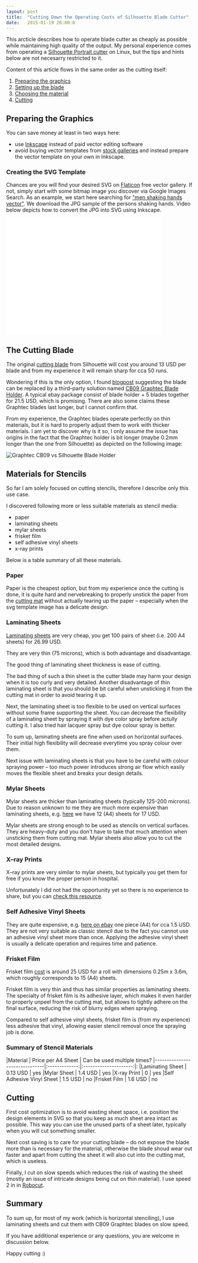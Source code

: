 ```yaml
---
layout: post
title:  "Cutting Down the Operating Costs of Silhouette Blade Cutter"
date:   2015-01-19 20:00:0
---
```


This arcticle describes how to operate blade cutter as cheaply as possible while maintaining high quality of the output. My personal experience comes from operating a [Silhouette Portrait cutter](http://www.silhouetteamerica.com/shop/machines/portrait) on Linux, but the tips and hints below are not necesarry restricted to it. 

Content of this article flows in the same order as the cutting itself:

1. [Preparing the graphics](#preparing-the-graphics)
2. [Setting up the blade](#the-cutting-blade)
3. [Choosing the material](#materials)
4. [Cutting](#cutting)

## Preparing the Graphics

You can save money at least in two ways here:

* use [Inkscape](https://inkscape.org/en/) instead of paid vector editing software
* avoid buying vector templates from [stock galleries](http://www.silhouettedesignstore.com/?page=home) and instead prepare the vector template on your own in Inkscape.

### Creating the SVG Template

Chances are you will find your desired SVG on [Flaticon](http://www.flaticon.com/) free vector gallery. If not, simply start with some bitmap image you discover via Google Images Search. 
As an example, we start here searching for ["men shaking hands vector"](https://www.google.sk/search?q=men+shaking+hands+vector&safe=off&espv=2&biw=871&bih=859&source=lnms&tbm=isch&sa=X).
We download the JPG sample of the persons shaking hands. Video below depicts how to convert the JPG into SVG using Inkscape.

<iframe width="420" height="315" src="//www.youtube.com/embed/Dci3AU5yR_M" frameborder="0" allowfullscreen></iframe>

## The Cutting Blade

The original [cutting blade](http://www.ebay.com/sch/i.html?_odkw=silhouette+blade&_sop=15&LH_BIN=1&_from=R40&_osacat=0&_from=R40&_trksid=p2045573.m570.l1313.TR0.TRC0.H0.Xsilhouette+replacement+cutting+blade&_nkw=silhouette+replacement+cutting+blade&_sacat=0) from Silhouette will cost you around 13 USD per blade and from my experience it will remain sharp for cca 50 runs.

Wondering if this is the only option, I found [blogpost](http://ligayatg.blogspot.sk/2012/04/aluminum-blade-holder.html) suggesting the blade can be replaced by a third&ndash;party solution named [CB09 Graphtec Blade Holder](http://www.ebay.com/sch/i.html?_from=R40&_trksid=p2047675.m570.l1313.TR0.TRC0.H0.XCB09+Graphtec+Blade+Holder&_nkw=CB09+Graphtec+Blade+Holder&_sacat=0). A typical ebay package consist of blade holder + 5 blades together for 21.5 USD, which is promising. There are also some claims these Graphtec blades last longer, but I cannot confirm that.

From my experience, the Graphtec blades operate perfectly on thin materials, but it is hard to properly adjust them to work with thicker materials. I am yet to discover why is it so, I only assume the issue has origins in the fact that the Graphtec holder is bit longer (maybe 0.2mm longer than the one from Silhouette) as depicted on the following image:

![Graphtec CB09 vs Silhouette Blade Holder]({{site.baseurl}}/images/blades-silhouette-vs-graphtec.jpg "Graphtec CB09 vs Silhouette Blade Holder")


## Materials for Stencils

So far I am solely focused on cutting stencils, therefore I describe only this use case.

I discovered following more or less suitable materials as stencil media:

* paper
* laminating sheets
* mylar sheets
* frisket film
* self adhesive vinyl sheets
* x-ray prints

Below is a table summary of all these materials.

### Paper

Paper is the cheapest option, but from my experience once the cutting is done, it is quite hard and nervebreaking to properly unstick the paper from the [cutting mat](http://www.silhouetteamerica.com/shop/blades-and-mats#EXT_CUTMAT123T) without actually tearing up the paper &ndash; especially when the svg template image has a delicate design.

### Laminating Sheets

[Laminating sheets](http://www.ebay.com/sch/i.html?_odkw=laminating+sheets&_from=R40&_osacat=0&_from=R40&_trksid=p2045573.m570.l1313.TR0.TRC0.H0.Xlaminating+sheets+a&_nkw=laminating+sheets+a4&_sacat=0) are very cheap, you get 100 pairs of sheet (i.e. 200 A4 sheets) for 26.99 USD.

They are very thin (75 microns), which is both advantage and disadvantage. 

The good thing of laminating sheet thickness is ease of cutting. 

The bad thing of such a thin sheet is the cutter blade may harm your design when it is too curly and very detailed.
Another disadvantage of thin laminating sheet is that you should be bit careful when unsticking it from the cutting mat in order to avoid tearing it up.  

Next, the laminating sheet is too flexible to be used on vertical surfaces without some frame supporting the sheet. 
You can decrease the flexibility of a laminating sheet by spraying it with dye color spray before actully cutting it. I also tried hair lacquer spray but dye colour spray is better.

To sum up, laminating sheets are fine when used on horizontal surfaces. Their initial high flexibility will decrease everytime you spray colour over them.

Next issue with laminating sheets is that you have to be careful with colour spraying power &ndash; too much power introduces strong air flow which easily moves the flexible sheet and breaks your design details.

### Mylar Sheets

Mylar sheets are thicker than laminating sheets (typically 125-200 microns). Due to  reason unknown to me they are much more expensive than laminating sheets, e.g. [here](http://www.ebay.com/sch/i.html?_from=R40&_trksid=p2047675.m570.l1313.TR0.TRC0.H0.XStencil+Film+12+sheets+A4+Mylar&_nkw=Stencil+Film+12+sheets+A4+Mylar&_sacat=0) we have 12 (A4) sheets for 17 USD.

Mylar sheets are strong enough to be used as stencils on vertical surfaces. They are heavy&ndash;duty and you don't have to take that much attention when unsticking them from cutting mat. Mylar sheets also allow you to cut the most detailed designs.

### X&ndash;ray Prints

X&ndash;ray prints are very similar to mylar sheets, but typically you get them for free if you know the proper person in hospital. 

Unfortunately I did not had the opportunity yet so there is no experience to share, but you can [check this resource](http://diplomatt.blogspot.sk/2010/04/cultural-exploration-40-x-ray-stencils.html).

### Self Adhesive Vinyl Sheets

They are quite expensive, e.g. [here on ebay](http://www.ebay.com/sch/i.html?_from=R40&_trksid=p2050601.m570.l1313.TR0.TRC0.H0.XA4+White+Gloss+297x210mm+1x+Self+Adhesive+Vinyl+Sheet&_nkw=A4+White+Gloss+297x210mm+1x+Self+Adhesive+Vinyl+Sheet&_sacat=0) one piece (A4) for cca 1.5 USD. They are not very suitable as classic stencil due to the fact you cannot use an adhesive vinyl sheet more than once. Applying the adhesive vinyl sheet is usually a delicate operation and requires time and patience.

### Frisket Film

Frisket film [cost](http://www.ebay.com/sch/i.html?_from=R40&_trksid=p2047675.m570.l1313.TR0.TRC0.H0.XFRISKET+FILM+-+MATT+ROLL&_nkw=FRISKET+FILM+-+MATT+ROLL&_sacat=0) is around 25 USD for a roll with dimensions 0.25m x 3.6m, which roughly corresponds to 15 (A4) sheets.

Frisket film is very thin and thus has similar properties as laminating sheets. The specialty of frisket film is its adhesive layer, which makes it even harder to properly unpeel from the cutting mat, but allows to tightly adhere on the final surface, reducing the risk of blurry edges when spraying.

Compared to self adhesive vinyl sheets, frisket film is (from my experience) less adhesive that vinyl, allowing easier stencil removal once the spraying job is done.

### Summary of Stencil Materials

|Material 			| Price per A4 Sheet  | Can be used multiple times?
|-------------------------------|:-------------:|:---------------------:|:
|Laminating Sheet		| 0.13 USD	| yes
|Mylar Sheet			| 1.4 USD	| yes 
|X-ray Print			| 0		| yes
|Self Adhesive Vinyl Sheet 	| 1.5 USD	| no 
|Frisket Film			| 1.6 USD	| no


## Cutting

First cost optimization is to avoid wasting sheet space, i.e. position the design elements in SVG so that you keep as much sheet area intact as possible. This way you can use the unused parts of a sheet later, typically when you will cut something smaller.

Next cost saving is to care for your cutting blade &ndash; do not expose the blade more than is necessary for the material, otherwise the blade shoud wear out faster and apart from cutting the sheet it will also cut into the cutting mat, which is useless.

Finally, I cut on slow speeds which reduces the risk of wasting the sheet (mostly an issue of intricate designs being cut on thin material). I use speed 2 in in [Robocut](https://github.com/nosliwneb/robocut).

## Summary

To sum up, for most of my work (which is horizontal stenciling), I use laminating sheets and cut them with CB09 Graphtec blades on slow speed. 

If you have additional experience or any questions, you are welcome in discussion below.

Happy cutting :)


